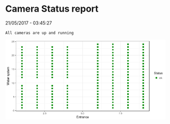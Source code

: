 Camera Status report
================
21/05/2017 - 03:45:27

    All cameras are up and running

![](camreport_files/figure-markdown_github/unnamed-chunk-2-1.png)

